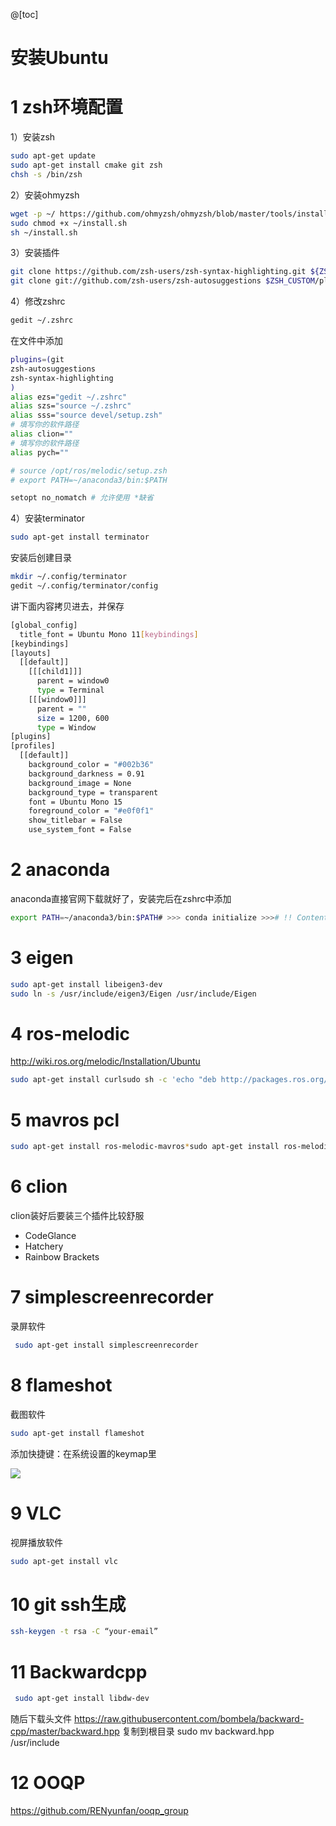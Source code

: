 @[toc]

# 安装Ubuntu

# 1 zsh环境配置

1）安装zsh

```bash
sudo apt-get update
sudo apt-get install cmake git zsh
chsh -s /bin/zsh
```

2）安装ohmyzsh

```bash
wget -p ~/ https://github.com/ohmyzsh/ohmyzsh/blob/master/tools/install.sh
sudo chmod +x ~/install.sh
sh ~/install.sh
```

3）安装插件

```bash
git clone https://github.com/zsh-users/zsh-syntax-highlighting.git ${ZSH_CUSTOM:-~/.oh-my-zsh/custom}/plugins/zsh-syntax-highlighting
git clone git://github.com/zsh-users/zsh-autosuggestions $ZSH_CUSTOM/plugins/zsh-autosuggestions
```

4）修改zshrc

```bash
gedit ~/.zshrc
```

在文件中添加

```bash
plugins=(git
zsh-autosuggestions
zsh-syntax-highlighting
)
alias ezs="gedit ~/.zshrc"
alias szs="source ~/.zshrc"
alias sss="source devel/setup.zsh"
# 填写你的软件路径
alias clion=""
# 填写你的软件路径
alias pych="" 

# source /opt/ros/melodic/setup.zsh
# export PATH=~/anaconda3/bin:$PATH

setopt no_nomatch # 允许使用 *缺省
```

4）安装terminator

```bash
sudo apt-get install terminator
```

安装后创建目录

```bash
mkdir ~/.config/terminator
gedit ~/.config/terminator/config
```

讲下面内容拷贝进去，并保存

```bash
[global_config]
  title_font = Ubuntu Mono 11[keybindings]
[keybindings]
[layouts]
  [[default]]
    [[[child1]]]
      parent = window0
      type = Terminal
    [[[window0]]]
      parent = ""
      size = 1200, 600
      type = Window
[plugins]
[profiles]
  [[default]]
    background_color = "#002b36"
    background_darkness = 0.91
    background_image = None
    background_type = transparent
    font = Ubuntu Mono 15
    foreground_color = "#e0f0f1"
    show_titlebar = False
    use_system_font = False

```

# 2 anaconda

anaconda直接官网下载就好了，安装完后在zshrc中添加

```bash
export PATH=~/anaconda3/bin:$PATH# >>> conda initialize >>># !! Contents within this block are managed by 'conda init' !!__conda_setup="$('/home/yunfan/anaconda3/bin/conda' 'shell.zsh' 'hook' 2> /dev/null)"if [ $? -eq 0 ]; then    eval "$__conda_setup"else    if [ -f "/home/yunfan/anaconda3/etc/profile.d/conda.sh" ]; then        . "/home/yunfan/anaconda3/etc/profile.d/conda.sh"    else        export PATH="/home/yunfan/anaconda3/bin:$PATH"    fifiunset __conda_setup# <<< conda initialize <<<
```



# 3 eigen

```bash
sudo apt-get install libeigen3-dev 
sudo ln -s /usr/include/eigen3/Eigen /usr/include/Eigen
```



# 4 ros-melodic

http://wiki.ros.org/melodic/Installation/Ubuntu

```bash
sudo apt-get install curlsudo sh -c 'echo "deb http://packages.ros.org/ros/ubuntu $(lsb_release -sc) main" > /etc/apt/sources.list.d/ros-latest.list'sudo apt install curl # if you haven't already installed curlcurl -s https://raw.githubusercontent.com/ros/rosdistro/master/ros.asc | sudo apt-key add -sudo apt updatesudo apt install ros-melodic-desktop-fullecho "source /opt/ros/melodic/setup.zsh" >> ~/.zshrcsource ~/.zshrc
```

# 5 mavros pcl

```bash
sudo apt-get install ros-melodic-mavros*sudo apt-get install ros-melodic-pcl*sudo ln -s /usr/include/pcl-1.8/pcl /usr/include/pcl
```

# 6 clion

clion装好后要装三个插件比较舒服

* CodeGlance
* Hatchery
* Rainbow Brackets

# 7 simplescreenrecorder

录屏软件

```bash
 sudo apt-get install simplescreenrecorder
```



# 8 flameshot

截图软件

```bash
sudo apt-get install flameshot
```

添加快捷键：在系统设置的keymap里

![](README.assets/watermark,type_ZmFuZ3poZW5naGVpdGk,shadow_10,text_aHR0cHM6Ly9ibG9nLmNzZG4ubmV0L1JpbGVHb3VsZQ==,size_16,color_FFFFFF,t_70.png)


# 9 VLC

视屏播放软件

```bash
sudo apt-get install vlc
```

# 10 git ssh生成

```bash
ssh-keygen -t rsa -C “your-email”
```

# 11 Backwardcpp

```bash
 sudo apt-get install libdw-dev 
```

随后下载头文件
https://raw.githubusercontent.com/bombela/backward-cpp/master/backward.hpp
复制到根目录
sudo mv backward.hpp /usr/include

# 12 OOQP

https://github.com/RENyunfan/ooqp_group

